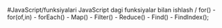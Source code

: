 #JavaScript/funksiyalari
JavaScript dagi funksiyalar bilan ishlash / for()  -  for(of,in) -  forEach() -  Map() -  Filter()  -  Reduce() - Find() - FindIndex();

